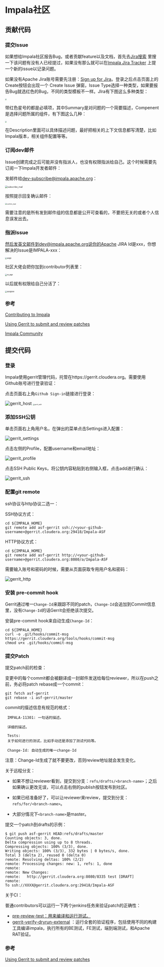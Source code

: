 # Impala社区

## 贡献代码

### 提交Issue

如果想给Impala社区报告Bug，或者贡献feature以及文档，首先去[Jira搜索](https://issues.apache.org/jira/issues/?jql=project%20%3D%20IMPALA) 里搜一下该问题有没有人已经提过，如果没有那么就可以在[Impala Jira Tracker](https://issues.apache.org/jira/projects/IMPALA/) 上提一个新的issue以记录问题。

如果没有Apache Jira账号需要先注册：[Sign up for Jira](https://issues.apache.org/jira/secure/Signup!default.jspa)。登录之后点击页面上的Create按钮会出现一个 Create Issue 弹窗，Issue Type选择一种类型，如果要报告Bug就选红色的Bug，不同的类型模板不一样。JIra有下图这么多种类型：

<img src="./impala_community.assets/image-20211127193713690.png" style="zoom: 33%;" />



带红色星号的都是必填项，其中Summary是对问题的一个简要描述，Compenent是选择问题所属的组件，有下图这么几种：

<img src="./impala_community.assets/image-20211127194757733.png" style="zoom: 33%;" />

在Description里面可以具体描述问题，最好把相关的上下文信息都写清楚，比如Impala版本，相关组件配置等等。

### 订阅dev邮件

Issue创建完成之后可能并没有指派人，也没有权限指派给自己。这个时候需要先订阅一下Impala开发者邮件：

发邮件给[dev-subscribe@impala.apache.org](mailto:dev-subscribe@impala.apache.org)：

<img src="./impala_community.assets/subscribe_mail.png" alt="subscribe_mail" style="zoom: 50%;" />

按照提示回复确认邮件：

<img src="./impala_community.assets/confirm_mail.png" alt="confirm_mail" style="zoom: 35%;" />

需要注意的是所有发到邮件组的信息都是公开可查看的，不要把无关的或者个人信息误发出去。

### 指派Issue

然后发英文邮件到dev@impala.apache.org说你的Apache JIRA Id是xxx，你想解决的Issue是IMPALA-xxx：

<img src="./impala_community.assets/asign.png" alt="asign" style="zoom:40%;" />

社区大佬会把你加到contributor列表里：

<img src="./impala_community.assets/re_aign.png" alt="re_aign" style="zoom: 40%;" />

以后就有权限给自己分活了：

<img src="./impala_community.assets/assignee.png" alt="assignee" style="zoom: 40%;" />

### 参考

[Contributing to Impala](https://cwiki.apache.org/confluence/display/IMPALA/Contributing+to+Impala)

[Using Gerrit to submit and review patches](https://cwiki.apache.org/confluence/display/IMPALA/Using+Gerrit+to+submit+and+review+patches)

[Impala Community](https://impala.apache.org/community.html)

## 提交代码

### 登录

Impala使用gerrit管理代码，托管在https://gerrit.cloudera.org。需要使用Github账号进行登录验证：

点击页面右上角`Github Sign-in`链接进行登录：

<img src="./impala_community.assets/gerrit_host-9582739.png" alt="gerrit_host"  />

<img src="./impala_community.assets/gerrit_auth.png" alt="gerrit_auth" style="zoom:33%;" />

### 添加SSH公钥

单击页面右上角用户名，在弹出的菜单点击Settings进入配置：

![gerrit_settings](./impala_community.assets/gerrit_settings.png)

点击左侧的Profile，配置username和email地址：

![gerrit_profile](./impala_community.assets/gerrit_profile.png)

点击SSH Public Keys，将公钥内容粘贴到右侧输入框，点击add进行确认：

![gerrit_ssh](./impala_community.assets/gerrit_ssh.png)

### 配置git remote

ssh协议与http协议二选一：

SSH协议方式：

```shell
cd ${IMPALA_HOME}
git remote add asf-gerrit ssh://<your-github-username>@gerrit.cloudera.org:29418/Impala-ASF

```

HTTP协议方式：

```shell
cd ${IMPALA_HOME}
git remote add asf-gerrit http://<your-github-username>@gerrit.cloudera.org:8080/a/Impala-ASF
```

需要输入账号和密码的时候，需要从页面获取专用用户名和密码：

![gerrit_http](./impala_community.assets/gerrit_http.png)

### 安装 pre-commit hook

Gerrit通过唯一`Change-Id`来跟踪不同的patch，`Change-Id`会追加到Commit信息里，没有`Change-Id`的话Gerrit会拒绝该次提交。

安装pre-commit hook来自动生成`Change-Id`：

```shell
cd ${IMPALA_HOME}
curl -o .git/hooks/commit-msg https://gerrit.cloudera.org/tools/hooks/commit-msg
chmod u+x .git/hooks/commit-msg
```

### 提交Patch

提交patch前的检查：

变更中的每个commit都会被翻译成一封邮件发送给每位reviewer，所以在push之前，务必将patch rebase成一个commit：

```shell
git fetch asf-gerrit
git rebase -i asf-gerrit/master
```

commit的描述信息有规范的格式：

```
 IMPALA-11301: 一句话的描述。
 
 详细的描述。
 
 Tests:
 关于如何进行的测试，比如手动还是添加了测试代码等。
 
 Change-Id: 自动生成的唯一change-Id
```

注意：Change-Id生成了就不要更改，否则review地址就会发生变化。

关于远程分支：

- 如果不想让reviewer看到，提交到分支：`refs/drafts/<branch-name>`；之后如果确认更改无误，可以点击右侧的publish按钮发布到社区。

- 如果已经准备好了，可以让reviewer来review，提交到分支：`refs/for/<branch-name>`。
- 大部分情况下`<branch-name>`是master。

提交一个patch到drafts的示例：

```
$ git push asf-gerrit HEAD:refs/drafts/master
Counting objects: 3, done.
Delta compression using up to 8 threads.
Compressing objects: 100% (3/3), done.
Writing objects: 100% (3/3), 332 bytes | 0 bytes/s, done.
Total 3 (delta 2), reused 0 (delta 0)
remote: Resolving deltas: 100% (2/2)
remote: Processing changes: new: 1, refs: 1, done
remote:
remote: New Changes:
remote:   http://gerrit.cloudera.org:8080/8335 test [DRAFT]
remote:
To ssh://XXXX@gerrit.cloudera.org:29418/Impala-ASF
```

关于CI：

普通contributors可以运行一下两个jenkins任务来验证patch的正确性：

- [pre-review-test：用来编译和运行测试。](https://jenkins.impala.io/job/pre-review-test/build?delay=0sec)
- [gerrit-verify-dryrun-external](https://jenkins.impala.io/job/gerrit-verify-dryrun-external/build?delay=0sec) ：运行全套的验证程序，包括使用不同的构建工具编译impala，执行所有的BE测试，FE测试，端到端测试，和Apache RAT验证。

### 参考

[Using Gerrit to submit and review patches](https://cwiki.apache.org/confluence/display/IMPALA/Using+Gerrit+to+submit+and+review+patches)
